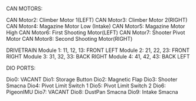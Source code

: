 CAN MOTORS:

CAN Motor2: Climber Motor 1(LEFT)
CAN Motor3: Climber Motor 2(RIGHT)
CAN Motor4: Magazine Motor Low (Intake)
CAN Motor5: Magazine Motor High
CAN Motor6: First Shooting Motor(LEFT)
CAN Motor7: Shooter Pivot Motor
CAN Motor8: Second Shooting Motor(RIGHT)

DRIVETRAIN
Module 1: 11, 12, 13:  FRONT LEFT
Module 2: 21, 22, 23:  FRONT RIGHT
Module 3: 31, 32, 33:  BACK RIGHT
Module 4: 41, 42, 43:  BACK LEFT


DIO PORTS:

Dio0: VACANT
Dio1: Storage Button
Dio2: Magnetic Flap
Dio3: Shooter Smacna
Dio4: Pivot Limit Switch 1
Dio5: Pivot Limit Switch 2
Dio6: PigeonIMU
Dio7: VACANT
Dio8: DustPan Smacna
Dio9: Intake Smacna
